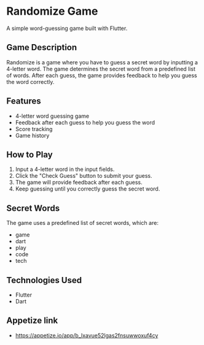 # Randomize Game

A simple word-guessing game built with Flutter.

## Game Description
Randomize is a game where you have to guess a secret word by inputting a 4-letter word. The game determines the secret word from a predefined list of words. After each guess, the game provides feedback to help you guess the word correctly.

## Features
* 4-letter word guessing game
* Feedback after each guess to help you guess the word
* Score tracking
* Game history

## How to Play
1. Input a 4-letter word in the input fields.
2. Click the "Check Guess" button to submit your guess.
3. The game will provide feedback after each guess.
4. Keep guessing until you correctly guess the secret word.

## Secret Words
The game uses a predefined list of secret words, which are:
* game
* dart
* play
* code
* tech

## Technologies Used
* Flutter
* Dart

## Appetize link
* https://appetize.io/app/b_lxavue52lgas2fnsuwwoxuf4cy
